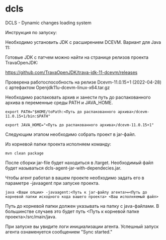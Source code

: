 # dcls
 DCLS - Dynamic changes loading system
  
 Инструкция по запуску:
 
 Необходимо установить JDK с расширением DCEVM. Вариант для Java 11:
 
  Готовые JDK с патчем можно найти на странице релизов проекта TravaOpenJDK:
  
  https://github.com/TravaOpenJDK/trava-jdk-11-dcevm/releases 
  
  Проверена работоспособность на релизе Dcevm-11.0.15+1 (2022-04-28) c артефактом Openjdk11u-dcevm-linux-x64.tar.gz
  
  Необходимо распаковать архив и занести путь до распакованного архива в переменные среды PATH и JAVA_HOME.
  
    export PATH="$HOME/toPath:<Путь до распакованного архива>/dcevm-11.0.15+1/bin:$PATH"
    
    export JAVA_HOME="<Путь до распакованного архива>/dcevm-11.0.15+1"
    
Следующим этапом необходимо собрать проект в jar-файл.

  Из корневой папки проекта исполняем команду:
  
    mvn clean package
  
  После сборки jar-file будет находиться в <sourceDir>/target. Необходимый файл будет называться dcls-agent-jar-with-dependecies.jar.
  
Чтобы агент работал в вашем проекте необходимо задать его в параметре -javaagent при запуске проекта.

    java <Ваши опции> -javaagent:<Путь к jar-файлу агента>=<Путь до корневой папки исходного кода вашего проекта> <Ваш исполняемый файл>
    
  Путь до корневой папки должен указывать на папку с java-файлами. В большинстве случаев это будет путь <Путь к корневой папке проекта>/src/main/java.
  
  При запуске вы увидите логи инициализации агента. Успешный запуск агента ознаменуется сообщением "Sync started."
